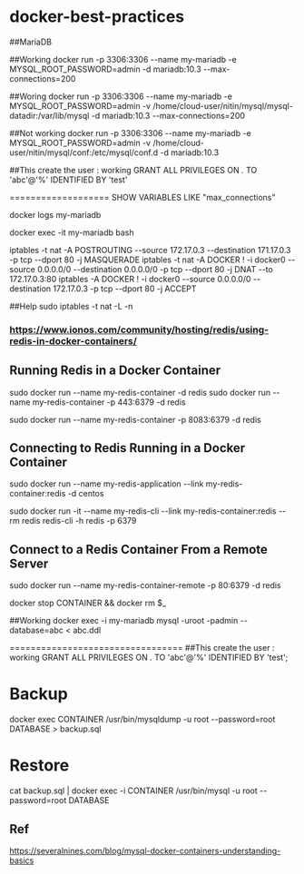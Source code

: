 # docker-best-practices
##MariaDB

##Working
docker run -p 3306:3306 --name my-mariadb -e MYSQL_ROOT_PASSWORD=admin -d mariadb:10.3 --max-connections=200

##Woring
docker run -p 3306:3306 --name my-mariadb -e MYSQL_ROOT_PASSWORD=admin -v /home/cloud-user/nitin/mysql/mysql-datadir:/var/lib/mysql -d mariadb:10.3 --max-connections=200

##Not working
docker run -p 3306:3306 --name my-mariadb -e MYSQL_ROOT_PASSWORD=admin -v /home/cloud-user/nitin/mysql/conf:/etc/mysql/conf.d -d mariadb:10.3 

##This create the user : working
GRANT ALL PRIVILEGES ON *.* TO 'abc'@'%' IDENTIFIED BY 'test'

===================
SHOW VARIABLES LIKE "max_connections"

docker logs my-mariadb

docker exec -it my-mariadb bash

iptables -t nat -A POSTROUTING --source 172.17.0.3 --destination 171.17.0.3 -p tcp --dport 80 -j MASQUERADE
iptables -t nat -A DOCKER ! -i docker0 --source 0.0.0.0/0 --destination 0.0.0.0/0 -p tcp --dport 80 -j DNAT --to 172.17.0.3:80
iptables -A DOCKER ! -i docker0 --source 0.0.0.0/0 --destination 172.17.0.3 -p tcp --dport 80 -j ACCEPT

##Help
sudo iptables -t nat -L -n


### https://www.ionos.com/community/hosting/redis/using-redis-in-docker-containers/
## Running Redis in a Docker Container
sudo docker run --name my-redis-container -d redis 
sudo docker run --name my-redis-container -p 443:6379 -d redis

sudo docker run --name my-redis-container -p 8083:6379 -d redis


## Connecting to Redis Running in a Docker Container
sudo docker run --name my-redis-application --link my-redis-container:redis -d centos

sudo docker run -it --name my-redis-cli --link my-redis-container:redis --rm redis redis-cli -h redis -p 6379

## Connect to a Redis Container From a Remote Server
sudo docker run --name my-redis-container-remote -p 80:6379 -d redis

docker stop CONTAINER && docker rm $_

##Working
docker exec -i my-mariadb mysql -uroot -padmin --database=abc < abc.ddl

=================================
##This create the user : working
GRANT ALL PRIVILEGES ON *.* TO 'abc'@'%' IDENTIFIED BY 'test';

# Backup
docker exec CONTAINER /usr/bin/mysqldump -u root --password=root DATABASE > backup.sql

# Restore
cat backup.sql | docker exec -i CONTAINER /usr/bin/mysql -u root --password=root DATABASE

## Ref
https://severalnines.com/blog/mysql-docker-containers-understanding-basics
